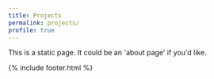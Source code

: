 ```yaml
---
title: Projects
permalink: projects/
profile: true
---
```


This is a static page. It could be an 'about page' if you'd like.

{% include footer.html %}
